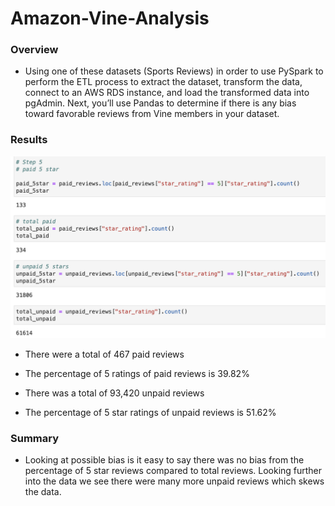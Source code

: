 # Amazon-Vine-Analysis

### Overview
*  Using one of these datasets (Sports Reviews) in order to use PySpark to perform the ETL process to extract the dataset, transform the data, connect to an AWS RDS instance, and load the transformed data into pgAdmin. Next, you’ll use Pandas to determine if there is any bias toward favorable reviews from Vine members in your dataset. 


### Results
![Results](./Resources/Results.png)

* There were a total of 467 paid reviews
* The percentage of 5 ratings of paid reviews is 39.82%

* There was a total of 93,420 unpaid reviews
* The percentage of 5 star ratings of unpaid reviews is 51.62%

### Summary
* Looking at possible bias is it easy to say there was no bias from the percentage of 5 star reviews compared to total reviews. Looking further into the data we see there were many more unpaid reviews which skews the data. 
